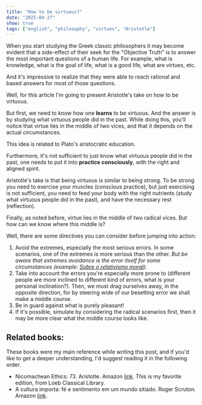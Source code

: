 ```yaml
---
title: "How to be virtuous?"
date: "2025-04-27"
show: true
tags: ["english", "philosophy", "virtues", "Aristotle"]
---
```


When you start studying the Greek classic philosophers it may become evident
that a side-effect of their seek for the "Objective Truth" is to answer the most
important questions of a human life. For example, what is knowledge, what is the
goal of life, what is a good life, what are virtues, etc.

And it's impressive to realize that they were able to reach rational and based
answers for most of those questions.

Well, for this article I'm going to present Aristotle's take on how to be
virtuous.

But first, we need to know how one **learns** to be virtuous. And the answer is
by studying what virtuous people did in the past. While doing this, you'll
notice that virtue lies in the middle of two vices, and that it depends on the
actual circumstances.

This idea is related to Plato's aristocratic education.

Furthermore, it's not sufficient to just know what virtuous people did in the
past, one needs to put it into **practice consciously**, with the right and
aligned spirit.

Aristotle's take is that being virtuous is similar to being strong. To be strong
you need to exercise your muscles (conscious practice), but just exercising is
not sufficient, you need to feed your body with the right nutrients (study what
virtuous people did in the past), and have the necessary rest (reflection).

Finally, as noted before, virtue lies in the middle of two radical vices. But
how can we know where this middle is?

Well, there are some directives you can consider before jumping into action:

1. Avoid the extremes, especially the most serious errors. In some scenarios,
   one of the extremes is more serious than the other. *But be aware that
   extremes avoidance is the error itself for some circumstances (example:
   [Sobre o relativismo
   moral](https://gaio.dev/posts/2024-06-18-sobre-o-relativismo-moral)).*
2. Take into account the errors you're especially more prone to (different
   people are more inclined to different kind of errors, what is your personal
   inclination?). Then, we must drag ourselves away, in the opposite direction,
   for by steering wide of our besetting error we shall make a middle course.
3. Be in guard against what is purely pleasant!
4. If it's possible, simulate by considering the radical scenarios first, then
   it may be more clear what the middle course looks like.

## Related books:

These books were my main reference while writing this post, and if you'd like to
get a deeper understanding, I'd suggest reading it in the following order.

- Nicomachean Ethics: 73. Aristotle. Amazon [link](https://a.co/d/j6kxRkd). This
  is my favorite edition, from Loeb Classical Library.
- A cultura importa: fé e sentimento em um mundo sitiado. Roger Scruton. Amazon
  [link](https://a.co/d/3dDRwsy).
